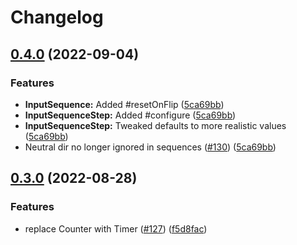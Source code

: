 # Changelog

## [0.4.0](https://github.com/dimensionalpocket/game-input-js/compare/0.3.0...0.4.0) (2022-09-04)


### Features

* **InputSequence:** Added #resetOnFlip ([5ca69bb](https://github.com/dimensionalpocket/game-input-js/commit/5ca69bb9d9db00b9bd3783aa5679a77db052e821))
* **InputSequenceStep:** Added #configure ([5ca69bb](https://github.com/dimensionalpocket/game-input-js/commit/5ca69bb9d9db00b9bd3783aa5679a77db052e821))
* **InputSequenceStep:** Tweaked defaults to more realistic values ([5ca69bb](https://github.com/dimensionalpocket/game-input-js/commit/5ca69bb9d9db00b9bd3783aa5679a77db052e821))
* Neutral dir no longer ignored in sequences ([#130](https://github.com/dimensionalpocket/game-input-js/issues/130)) ([5ca69bb](https://github.com/dimensionalpocket/game-input-js/commit/5ca69bb9d9db00b9bd3783aa5679a77db052e821))

## [0.3.0](https://github.com/dimensionalpocket/game-input-js/compare/0.2.0...0.3.0) (2022-08-28)


### Features

* replace Counter with Timer ([#127](https://github.com/dimensionalpocket/game-input-js/issues/127)) ([f5d8fac](https://github.com/dimensionalpocket/game-input-js/commit/f5d8facfa52dcad7043db00325a79d9369f83ec2))
